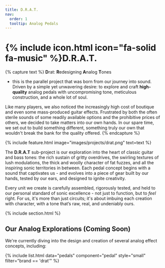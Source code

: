 ```yaml
---
title: D.R.A.T.
nav:
  order: 1
  tooltip: Analog Pedals
---
```


# {% include icon.html icon="fa-solid fa-music" %}D.R.A.T.

{% capture text %}
**D**rat: **R**edesigning **A**nalog **T**ones
 - this is the parallel project that was born from our journey into sound. Driven by a simple yet unwavering desire: to explore and craft **high-quality** analog pedals with uncompromising tone, meticulous construction, and a whole lot of soul.

Like many players, we also noticed the increasingly high cost of boutique and even some mass-produced guitar effects. Frustrated by both the often sterile sounds of some readily available options and the prohibitive prices of others, we decided to take matters into our own hands. In our spare time, we set out to build something different, something truly our own that wouldn't break the bank for the quality offered.
{% endcapture %}

{% include feature.html
  image="images/projects/drat.png"
  text=text
%}

The **D.R.A.T** sub-project is our exploration into the heart of classic guitar and bass tones: the rich sustain of gritty overdrives, the swirling textures of lush modulations, the thick and woolly character of fat fuzzes, and all the inspiring sonic territories in between. Each pedal concept begins with a sound that captivates us - and evolves into a piece of gear built by our hands, tested by our ears, and designed to ignite creativity.

Every unit we create is carefully assembled, rigorously tested, and held to our personal standard of sonic excellence - not just to function, but to *feel* right. For us, it's more than just circuits; it's about imbuing each creation with character, with a tone that’s raw, real, and undeniably ours.

{% include section.html %}

## Our Analog Explorations (Coming Soon)

We're currently diving into the design and creation of several analog effect concepts, including:

{%
  include list.html
  data="pedals"
  component="pedal"
  style="small"
  filter="brand == 'drat'"
%}